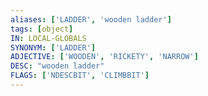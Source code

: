 ```yaml
---
aliases: ['LADDER', 'wooden ladder']
tags: [object]
IN: LOCAL-GLOBALS
SYNONYM: ['LADDER']
ADJECTIVE: ['WOODEN', 'RICKETY', 'NARROW']
DESC: "wooden ladder"
FLAGS: ['NDESCBIT', 'CLIMBBIT']
---
```

